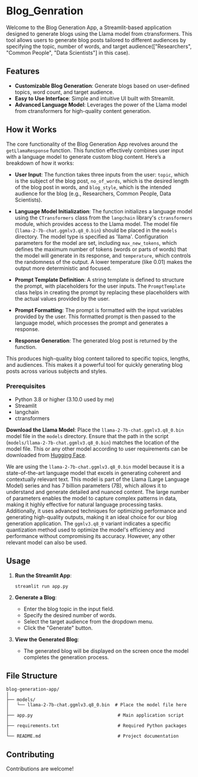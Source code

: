 # Blog_Genration

Welcome to the Blog Generation App, a Streamlit-based application designed to generate blogs using the Llama model from ctransformers. This tool allows users to generate blog posts tailored to different audiences by specifying the topic, number of words, and target audience(["Researchers", "Common People", "Data Scientists"] in this case).

## Features

- **Customizable Blog Generation**: Generate blogs based on user-defined topics, word count, and target audience.
- **Easy to Use Interface**: Simple and intuitive UI built with Streamlit.
- **Advanced Language Model**: Leverages the power of the Llama model from ctransformers for high-quality content generation.


## How it Works

The core functionality of the Blog Generation App revolves around the `getLlamaResponse` function. This function effectively combines user input with a language model to generate custom blog content. Here’s a breakdown of how it works:

- **User Input**: The function takes three inputs from the user: `topic`, which is the subject of the blog post, `no_of_words`, which is the desired length of the blog post in words, and `blog_style`, which is the intended audience for the blog (e.g., Researchers, Common People, Data Scientists).

- **Language Model Initialization**: The function initializes a language model using the `CTransformers` class from the `langchain` library's `ctransformers` module, which provides access to the Llama model. The model file (`llama-2-7b-chat.ggmlv3.q8_0.bin`) should be placed in the `models` directory. The model type is specified as 'llama'. Configuration parameters for the model are set, including `max_new_tokens`, which defines the maximum number of tokens (words or parts of words) that the model will generate in its response, and `temperature`, which controls the randomness of the output. A lower temperature (like 0.01) makes the output more deterministic and focused.

- **Prompt Template Definition**: A string template is defined to structure the prompt, with placeholders for the user inputs. The `PromptTemplate` class helps in creating the prompt by replacing these placeholders with the actual values provided by the user.

- **Prompt Formatting**: The prompt is formatted with the input variables provided by the user. This formatted prompt is then passed to the language model, which processes the prompt and generates a response.

- **Response Generation**: The generated blog post is returned by the function.

This produces high-quality blog content tailored to specific topics, lengths, and audiences. This makes it a powerful tool for quickly generating blog posts across various subjects and styles.


### Prerequisites

- Python 3.8 or higher (3.10.0 used by me)
- Streamlit
- langchain
- ctransformers

**Download the Llama Model**:
Place the `llama-2-7b-chat.ggmlv3.q8_0.bin` model file in the `models` directory. Ensure that the path in the script (`models/llama-2-7b-chat.ggmlv3.q8_0.bin`) matches the location of the model file. This or any other model according to user requirements can be downloaded from [Hugging Face](https://huggingface.co/TheBloke/Llama-2-7B-Chat-GGML/tree/main).
   
   We are using the `llama-2-7b-chat.ggmlv3.q8_0.bin` model because it is a state-of-the-art language model that excels in generating coherent and contextually relevant text. This model is part of the Llama (Large Language Model) series and has 7 billion parameters (7B), which allows it to understand and generate detailed and nuanced content. The large number of parameters enables the model to capture complex patterns in data, making it highly effective for natural language processing tasks. Additionally, it uses advanced techniques for optimizing performance and generating high-quality outputs, making it an ideal choice for our blog generation application. The `ggmlv3.q8_0` variant indicates a specific quantization method used to optimize the model's efficiency and performance without compromising its accuracy. However, any other relevant model can also be used.

## Usage

1. **Run the Streamlit App**:
   ```
   streamlit run app.py
   ```

2. **Generate a Blog**:
   - Enter the blog topic in the input field.
   - Specify the desired number of words.
   - Select the target audience from the dropdown menu.
   - Click the "Generate" button.

3. **View the Generated Blog**:
   - The generated blog will be displayed on the screen once the model completes the generation process.

## File Structure

```
blog-generation-app/
│
├── models/
│   └── llama-2-7b-chat.ggmlv3.q8_0.bin  # Place the model file here
│
├── app.py                                # Main application script
│
├── requirements.txt                      # Required Python packages
│
└── README.md                             # Project documentation
```

## Contributing

Contributions are welcome!

